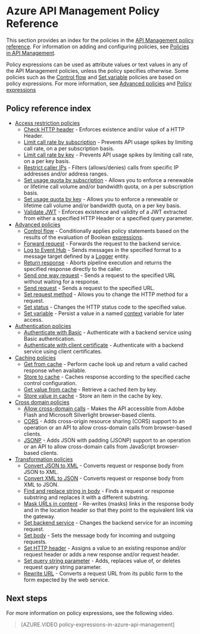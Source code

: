 <properties 
    pageTitle="Azure API Management Policy Reference" 
    description="Learn about the policies available to configure API Management." 
    services="api-management" 
    documentationCenter="" 
    authors="steved0x" 
    manager="dwrede" 
    editor=""/>

<tags 
    ms.service="api-management" 
    ms.workload="mobile" 
    ms.tgt_pltfrm="na" 
    ms.devlang="na" 
    ms.topic="article" 
    ms.date="12/16/2015" 
    ms.author="sdanie"/>

# Azure API Management Policy Reference

This section provides an index for the policies in the [API Management policy reference][]. For information on adding and configuring policies, see [Policies in API Management][].

Policy expressions can be used as attribute values or text values in any of the API Management policies, unless the policy specifies otherwise. Some policies such as the [Control flow][] and [Set variable][] policies are based on policy expressions. For more information, see [Advanced policies][] and [Policy expressions][]

## Policy reference index

-   [Access restriction policies][]
    -   [Check HTTP header][] - Enforces existence and/or value of a HTTP Header.
    -   [Limit call rate by subscription][] - Prevents API usage spikes by limiting call rate, on a per subscription basis.
    -   [Limit call rate by key](https://msdn.microsoft.com/library/azure/dn894078.aspx#LimitCallRateByKey) - Prevents API usage spikes by limiting call rate, on a per key basis.
    -   [Restrict caller IPs][] - Filters (allows/denies) calls from specific IP addresses and/or address ranges.
    -   [Set usage quota by subscription][] - Allows you to enforce a renewable or lifetime call volume and/or bandwidth quota, on a per subscription basis.
    -   [Set usage quota by key](https://msdn.microsoft.com/library/azure/dn894078.aspx#SetUsageQuotaByKey) - Allows you to enforce a renewable or lifetime call volume and/or bandwidth quota, on a per key basis.
    -   [Validate JWT][] - Enforces existence and validity of a JWT extracted from either a specified HTTP Header or a specified query parameter.
-   [Advanced policies][]
    -   [Control flow][] - Conditionally applies policy statements based on the results of the evaluation of Boolean [expressions][].
    -   [Forward request][] - Forwards the request to the backend service.
    -   [Log to Event Hub][] - Sends messages in the specified format to a message target defined by a [Logger](https://msdn.microsoft.com/library/azure/mt592020.aspx#Logger) entity.
    -   [Return response](https://msdn.microsoft.com/library/azure/dn894085.aspx#ReturnResponse) - Aborts pipeline execution and returns the specified response directly to the caller.
    -   [Send one way request](https://msdn.microsoft.com/library/azure/dn894085.aspx#SendOneWayRequest) - Sends a request to the specified URL without waiting for a response.
    -   [Send request](https://msdn.microsoft.com/library/azure/dn894085.aspx#SendRequest) - Sends a request to the specified URL.
    -   [Set request method](https://msdn.microsoft.com/library/azure/dn894085.aspx#SetRequestMethod) - Allows you to change the HTTP method for a request.
    -   [Set status](https://msdn.microsoft.com/library/azure/dn894085.aspx#SetStatus) - Changes the HTTP status code to the specified value.
    -   [Set variable][] - Persist a value in a named [context][] variable for later access.
-   [Authentication policies][]
    -   [Authenticate with Basic][] - Authenticate with a backend service using Basic authentication.
    -   [Authenticate with client certificate][] - Authenticate with a backend service using client certificates.
-   [Caching policies][] 
    -   [Get from cache][] - Perform cache look up and return a valid cached response when available.
    -   [Store to cache][] - Caches response according to the specified cache control configuration.
    -   [Get value from cache](https://msdn.microsoft.com/library/azure/dn894086.aspx#GetFromCacheByKey) - Retrieve a cached item by key.
    -   [Store value in cache](https://msdn.microsoft.com/library/azure/dn894086.aspx#StoreToCacheByKey) - Store an item in the cache by key.
-   [Cross domain policies][] 
    -   [Allow cross-domain calls][] - Makes the API accessible from Adobe Flash and Microsoft Silverlight browser-based clients.
    -   [CORS][] - Adds cross-origin resource sharing (CORS) support to an operation or an API to allow cross-domain calls from browser-based clients.
    -   [JSONP][] - Adds JSON with padding (JSONP) support to an operation or an API to allow cross-domain calls from JavaScript browser-based clients.
-   [Transformation policies][] 
    -   [Convert JSON to XML][] - Converts request or response body from JSON to XML.
    -   [Convert XML to JSON][] - Converts request or response body from XML to JSON.
    -   [Find and replace string in body][] - Finds a request or response substring and replaces it with a different substring.
    -   [Mask URLs in content][] - Re-writes (masks) links in the response body and in the location header so that they point to the equivalent link via the gateway.
    -   [Set backend service][] - Changes the backend service for an incoming request.
    -   [Set body][] - Sets the message body for incoming and outgoing requests.
    -   [Set HTTP header][] - Assigns a value to an existing response and/or request header or adds a new response and/or request header.
    -   [Set query string parameter][] - Adds, replaces value of, or deletes request query string parameter.
    -   [Rewrite URL][] - Converts a request URL from its public form to the form expected by the web service.

## Next steps

For more information on policy expressions, see the following video.

> [AZURE.VIDEO policy-expressions-in-azure-api-management]

[Access restriction policies]: https://msdn.microsoft.com/library/azure/dn894078.aspx
[Check HTTP header]: https://msdn.microsoft.com/library/azure/034febe3-465f-4840-9fc6-c448ef520b0f#CheckHTTPHeader
[Limit call rate by subscription]: https://msdn.microsoft.com/library/azure/034febe3-465f-4840-9fc6-c448ef520b0f#LimitCallRate
[Restrict caller IPs]: https://msdn.microsoft.com/library/azure/034febe3-465f-4840-9fc6-c448ef520b0f#RestrictCallerIPs
[Set usage quota by subscription]: https://msdn.microsoft.com/library/azure/034febe3-465f-4840-9fc6-c448ef520b0f#SetUsageQuota
[Validate JWT]: https://msdn.microsoft.com/library/azure/034febe3-465f-4840-9fc6-c448ef520b0f#ValidateJWT

[Advanced policies]: https://msdn.microsoft.com/library/azure/dn894085.aspx
[Control flow]: https://msdn.microsoft.com/library/azure/dn894085.aspx#choose
[Set variable]: https://msdn.microsoft.com/library/azure/dn894085.aspx#set_variable
[expressions]: https://msdn.microsoft.com/library/azure/dn910913.aspx
[context]: https://msdn.microsoft.com/library/azure/ea160028-fc04-4782-aa26-4b8329df3448#ContextVariables
[Forward request]: https://msdn.microsoft.com/library/azure/dn894085.aspx#ForwardRequest
[Log to Event Hub]: https://msdn.microsoft.com/library/azure/dn894085.aspx#log-to-eventhub

[Authentication policies]: https://msdn.microsoft.com/library/azure/dn894079.aspx
[Authenticate with Basic]: https://msdn.microsoft.com/library/azure/061702a7-3a78-472b-a54a-f3b1e332490d#Basic
[Authenticate with client certificate]: https://msdn.microsoft.com/library/azure/061702a7-3a78-472b-a54a-f3b1e332490d#ClientCertificate
[Caching policies]: https://msdn.microsoft.com/library/azure/dn894086.aspx
[Get from cache]: https://msdn.microsoft.com/library/azure/8147199c-24d8-439f-b2a9-da28a70a890c#GetFromCache
[Store to cache]: https://msdn.microsoft.com/library/azure/8147199c-24d8-439f-b2a9-da28a70a890c#StoreToCache

[Cross domain policies]: https://msdn.microsoft.com/library/azure/dn894084.aspx
[Allow cross-domain calls]: https://msdn.microsoft.com/library/azure/7689d277-8abe-472a-a78c-e6d4bd43455d#AllowCrossDomainCalls
[CORS]: https://msdn.microsoft.com/library/azure/7689d277-8abe-472a-a78c-e6d4bd43455d#CORS
[JSONP]: https://msdn.microsoft.com/library/azure/7689d277-8abe-472a-a78c-e6d4bd43455d#JSONP

[Transformation policies]: https://msdn.microsoft.com/library/azure/dn894083.aspx
[Convert JSON to XML]: https://msdn.microsoft.com/library/azure/7406a8ce-5f9c-4fae-9b0f-e574befb2ee9#ConvertJSONtoXML
[Convert XML to JSON]: https://msdn.microsoft.com/library/azure/7406a8ce-5f9c-4fae-9b0f-e574befb2ee9#ConvertXMLtoJSON
[Find and replace string in body]: https://msdn.microsoft.com/library/azure/7406a8ce-5f9c-4fae-9b0f-e574befb2ee9#Findandreplacestringinbody
[Mask URLs in content]: https://msdn.microsoft.com/library/azure/7406a8ce-5f9c-4fae-9b0f-e574befb2ee9#MaskURLSContent
[Set backend service]: https://msdn.microsoft.com/library/azure/7406a8ce-5f9c-4fae-9b0f-e574befb2ee9#SetBackendService
[Set body]: https://msdn.microsoft.com/library/azure/dn894083.aspx#SetBody
[Set HTTP header]: https://msdn.microsoft.com/library/azure/7406a8ce-5f9c-4fae-9b0f-e574befb2ee9#SetHTTPheader
[Set query string parameter]: https://msdn.microsoft.com/library/azure/7406a8ce-5f9c-4fae-9b0f-e574befb2ee9#SetQueryStringParameter
[Rewrite URL]: https://msdn.microsoft.com/library/azure/7406a8ce-5f9c-4fae-9b0f-e574befb2ee9#RewriteURL



[Policies in API Management]: api-management-howto-policies.md
[API Management policy reference]: https://msdn.microsoft.com/library/azure/dn894081.aspx

[Policy expressions]: https://msdn.microsoft.com/library/azure/dn910913.aspx

 
